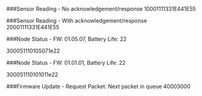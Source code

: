 ###Sensor Reading - No acknowledgement/response
10001111331E441E55

###Sensor Reading - With acknowledgement/response
20001111331E441E55

###Node Status - FW: 01.05.07, Battery Life: 22

300051110105071e22

###Node Status - FW: 01.01.01, Battery Life: 22

300051110101011e22

###Firmware Update - Request Packet: Next packet in queue
40003000